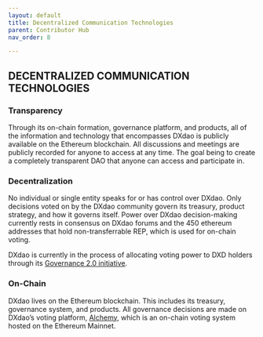```yaml
---
layout: default
title: Decentralized Communication Technologies
parent: Contributor Hub
nav_order: 8

---
```


## DECENTRALIZED COMMUNICATION TECHNOLOGIES

### Transparency

Through its on-chain formation, governance platform, and products, all of the information and technology that encompasses DXdao is publicly available on the Ethereum blockchain. All discussions and meetings are publicly recorded for anyone to access at any time. The goal being to create a completely transparent DAO that anyone can access and participate in.

### Decentralization

No individual or single entity speaks for or has control over DXdao. Only decisions voted on by the DXdao community govern its treasury, product strategy, and how it governs itself. Power over DXdao decision-making currently rests in consensus on DXdao forums and the 450 ethereum addresses that hold non-transferrable REP, which is used for on-chain voting.

DXdao is currently in the process of allocating voting power to DXD holders through its [Governance 2.0 initiative](https://daotalk.org/t/governance-2-0-signal-proposal/2600).

### On-Chain

DXdao lives on the Ethereum blockchain. This includes its treasury, governance system, and products. All governance decisions are made on DXdao’s voting platform, [Alchemy](https://alchemy.daostack.io/dao/0x519b70055af55a007110b4ff99b0ea33071c720a), which is an on-chain voting system hosted on the Ethereum Mainnet.